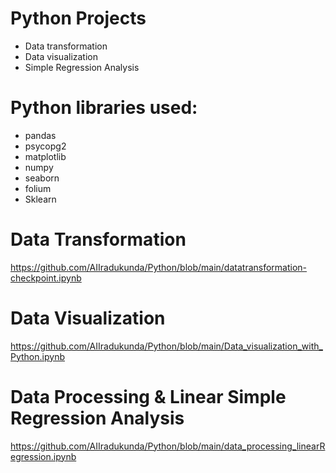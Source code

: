 # Python Projects 
- Data transformation 
- Data visualization
- Simple Regression Analysis

# Python libraries used:
- pandas
- psycopg2
- matplotlib 
- numpy
- seaborn
- folium
- Sklearn


# Data Transformation

https://github.com/AIIradukunda/Python/blob/main/datatransformation-checkpoint.ipynb

# Data Visualization
https://github.com/AIIradukunda/Python/blob/main/Data_visualization_with_Python.ipynb


# Data Processing & Linear Simple Regression Analysis
https://github.com/AIIradukunda/Python/blob/main/data_processing_linearRegression.ipynb

